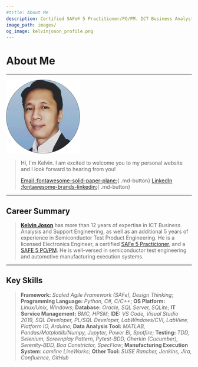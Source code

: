 ```yaml
---
#title: About Me
description: Certified SAFe® 5 Practitioner/PO/PM. ICT Business Analyst. Electronics Engineer. Manufacturing Applications Consultant.
image_path: images/
og_image: kelvinjoson_profile.png
---
```


# About Me

---
![KelvinJoson](images/kelvinjoson_profile_small.png)

> Hi, I'm Kelvin. I am excited to welcome you to my personal website and I look forward to hearing from you!
>
> [Email :fontawesome-solid-paper-plane:](mailto://kelvin@kelvinjoson.com){ .md-button} [LinkedIn :fontawesome-brands-linkedin:](https://www.linkedin.com/in/kelvinjoson/){ .md-button}

---

## Career Summary

> **[Kelvin Joson](https://www.linkedin.com/in/kelvinjoson/)** has more than 12 years of expertise in ICT Business Analysis and Support Engineering, as well as an additional 5 years of experience in Semiconductor Test Product Engineering. He is a licensed Electronics Engineer, a certified [SAFe 5 Practicioner](https://www.credly.com/badges/d0120e50-9aac-4cbc-b8c0-63a069833335/public_url), and a [SAFE 5 PO/PM](https://www.credly.com/badges/61ebfc48-6b69-4a6e-a12b-acf5aa492f06/public_url). He is well-versed in semiconductor test engineering and automotive manufacturing execution systems.

---

## Key Skills

>**Framework:** *Scaled Agile Framework (SAFe), Design Thinking*; **Programming Language:** *Python, C#, C/C++*; **OS Platform:** *Linux/Unix, Windows*; **Database:** *Oracle, SQL Server, SQLite*; **IT Service Management:** *BMC, HPSM*; **IDE:** *VS Code, Visual Studio 2019, SQL Developer, PL/SQL Developer, LabWindows/CVI, LabView, Platform IO, Arduino*; **Data Analysis Tool:** *MATLAB, Pandas/Matplotlib/Numpy, Jupyter, Power BI, Spotfire*; **Testing:** *TDD, Selenium, Screenplay Pattern, Pytest-BDD, Gherkin (Cucumber), Serenity-BDD, Boa Constrictor, SpecFlow*; **Manufacturing Execution System**: *camline LineWorks*; **Other Tool:** *SUSE Rancher, Jenkins, Jira, Confluence, GitHub*
